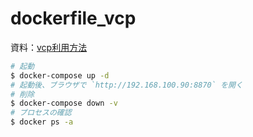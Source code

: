 # dockerfile_vcp

資料：[vcp利用方法](https://system.atlassian.net/wiki/spaces/ENLP/pages/3076390998/Docker+GPU)

```sh
# 起動
$ docker-compose up -d
# 起動後、ブラウザで `http://192.168.100.90:8870` を開く
# 削除
$ docker-compose down -v
# プロセスの確認
$ docker ps -a
```